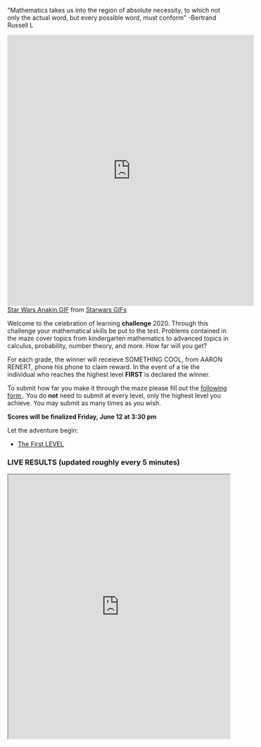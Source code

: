 "Mathematics takes us into the region of absolute necessity, to which not only the actual word, but every possible word, must conform" -Bertrand Russell L

<div data-video="T77mxend4Jw"
         data-autoplay="1"
         data-loop="1"
         id="youtube-audio">
 </div>
 <script src="https://www.youtube.com/iframe_api"></script>
 <script src="https://cdn.rawgit.com/labnol/files/master/yt.js"></script>
 
 
<iframe width="560" height="615" src="https://www.youtube.com/embed/T77mxend4Jw?autoplay=1" frameborder="0" allow="accelerometer"; autoplay; encrypted-media; gyroscope; picture-in-picture" allowfullscreen></iframe>


<div class="tenor-gif-embed" data-postid="13380207" data-share-method="host" data-width="100%" data-aspect-ratio="2.4057971014492754"><a href="https://tenor.com/view/star-wars-anakin-this-is-where-the-fun-begins-gif-13380207">Star Wars Anakin GIF</a> from <a href="https://tenor.com/search/starwars-gifs">Starwars GIFs</a></div><script type="text/javascript" async src="https://tenor.com/embed.js"></script>

Welcome to the celebration of learning **challenge** 2020. Through this challenge your mathematical skills be put to the test. Problems contained in the maze cover topics from kindergarten mathematics to advanced topics in calculus, probability, number theory, and more. How far will you get? 

For each grade, the winner will receieve SOMETHING COOL, from AARON RENERT, phone his phone to claim reward. In the event of a tie the individual who reaches the highest level **FIRST** is declared the winner.   

To submit how far you make it through the maze please fill out the <a href="https://docs.google.com/forms/d/e/1FAIpQLSfr7_Zks0eltUpaLApShAEcs0hdnXYcVIaiObEUil3DBaoYQg/viewform?usp=sf_link"> following form </a>. You do **not** need to submit at every level, only the highest level you achieve. You may submit as many times as you wish. 

**Scores will be finalized Friday, June 12 at 3:30 pm**

Let the adventure begin: 
* [The First LEVEL](DTFE0Q9.md)

### LIVE RESULTS (updated roughly every 5 minutes)
<iframe src="https://docs.google.com/spreadsheets/d/e/2PACX-1vTSABs1JVTTg8JbCOBBjTgiqY2lKcqSKFaBHxG7nON6b377Biyf1AMu47zkuyOemIqtrQ7i-0KtZ_2p/pubhtml?gid=904580779&amp;single=true&amp;widget=true&amp;headers=false" width="100%" height = "600"></iframe>





